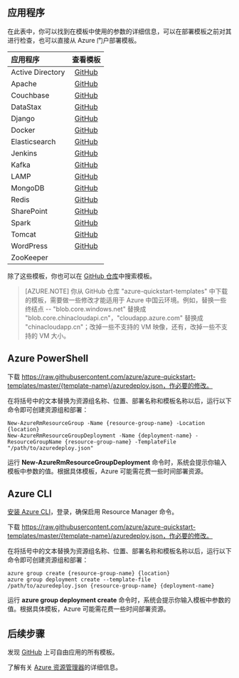 <!-- Ibiza portal: tested -->

## 应用程序

在此表中，你可以找到在模板中使用的参数的详细信息，可以在部署模板之前对其进行检查，也可以直接从 Azure 门户部署模板。

| 应用程序 | 查看模板 |
|:---|:---:|
| Active Directory | [GitHub](https://github.com/Azure/azure-quickstart-templates/tree/master/active-directory-new-domain-ha-2-dc) |
| Apache | [GitHub](https://github.com/Azure/azure-quickstart-templates/tree/master/apache2-on-ubuntu-vm) |
| Couchbase | [GitHub](https://github.com/Azure/azure-quickstart-templates/tree/master/couchbase-on-ubuntu) |
| DataStax | [GitHub](https://github.com/Azure/azure-quickstart-templates/tree/master/datastax-on-ubuntu) |
| Django | [GitHub](https://github.com/Azure/azure-quickstart-templates/tree/master/django-app) |
| Docker | [GitHub](https://github.com/Azure/azure-quickstart-templates/tree/master/docker-simple-on-ubuntu) |
| Elasticsearch | [GitHub](https://github.com/Azure/azure-quickstart-templates/tree/master/elasticsearch) |
| Jenkins | [GitHub](https://github.com/Azure/azure-quickstart-templates/tree/master/jenkins-on-ubuntu) |
| Kafka | [GitHub](https://github.com/Azure/azure-quickstart-templates/tree/master/kafka-on-ubuntu) |
| LAMP | [GitHub](https://github.com/Azure/azure-quickstart-templates/tree/master/lamp-app) |
| MongoDB | [GitHub](https://github.com/Azure/azure-quickstart-templates/tree/master/mongodb-on-ubuntu) |
| Redis | [GitHub](https://github.com/Azure/azure-quickstart-templates/tree/master/redis-high-availability) |
| SharePoint | [GitHub](https://github.com/Azure/azure-quickstart-templates/tree/master/sharepoint-three-vm) |
| Spark | [GitHub](https://github.com/Azure/azure-quickstart-templates/tree/master/spark-ubuntu-multidisks) |
| Tomcat | [GitHub](https://github.com/Azure/azure-quickstart-templates/tree/master/openjdk-tomcat-ubuntu-vm) |
| WordPress | [GitHub](https://github.com/Azure/azure-quickstart-templates/tree/master/wordpress-single-vm-ubuntu) |
| ZooKeeper | | [GitHub](https://github.com/Azure/azure-quickstart-templates/tree/master/zookeeper-cluster-ubuntu-vm) |

除了这些模板，你也可以在 [GitHub 仓库](https://github.com/Azure/azure-quickstart-templates/)中搜索模板。

>[AZURE.NOTE] 你从 GitHub 仓库 "azure-quickstart-templates" 中下载的模板，需要做一些修改才能适用于 Azure 中国云环境。例如，替换一些终结点 -- "blob.core.windows.net" 替换成 "blob.core.chinacloudapi.cn"，"cloudapp.azure.com" 替换成 "chinacloudapp.cn"；改掉一些不支持的 VM 映像，还有，改掉一些不支持的 VM 大小。

## Azure PowerShell

下载 https://raw.githubusercontent.com/azure/azure-quickstart-templates/master/{template-name}/azuredeploy.json，作必要的修改。

在将括号中的文本替换为资源组名称、位置、部署名称和模板名称以后，运行以下命令即可创建资源组和部署：

	New-AzureRmResourceGroup -Name {resource-group-name} -Location {location}
	New-AzureRmResourceGroupDeployment -Name {deployment-name} -ResourceGroupName {resource-group-name} -TemplateFile "/path/to/azuredeploy.json"

运行 **New-AzureRmResourceGroupDeployment** 命令时，系统会提示你输入模板中参数的值。根据具体模板，Azure 可能需花费一些时间部署资源。

## Azure CLI

[安装 Azure CLI](/documentation/articles/xplat-cli-install)，登录，确保启用 Resource Manager 命令。

下载 https://raw.githubusercontent.com/azure/azure-quickstart-templates/master/{template-name}/azuredeploy.json，作必要的修改。

在将括号中的文本替换为资源组名称、位置、部署名称和模板名称以后，运行以下命令即可创建资源组和部署：

	azure group create {resource-group-name} {location}
	azure group deployment create --template-file /path/to/azuredeploy.json {resource-group-name} {deployment-name}

运行 **azure group deployment create** 命令时，系统会提示你输入模板中参数的值。根据具体模板，Azure 可能需花费一些时间部署资源。

## 后续步骤

发现 [GitHub](https://github.com/Azure/azure-quickstart-templates) 上可自由应用的所有模板。

了解有关 [Azure 资源管理器](/documentation/articles/resource-group-template-deploy)的详细信息。